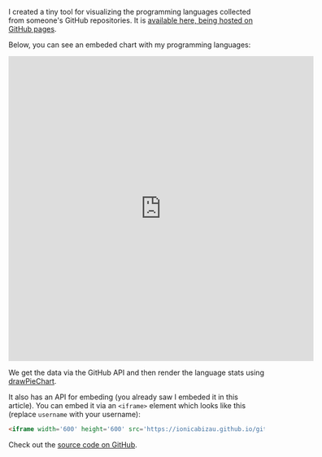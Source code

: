 I created a tiny tool for visualizing the programming languages collected from someone's GitHub repositories. It is [available here, being hosted on GitHub pages](http://ionicabizau.github.io/github-profile-languages/).

Below, you can see an embeded chart with my programming languages: 

<iframe width='600' height='600' src='https://ionicabizau.github.io/github-profile-languages/api.html?IonicaBizau' frameborder='0'></iframe>

We get the data via the GitHub API and then render the language stats using [drawPieChart](https://github.com/githiro/drawPieChart).

It also has an API for embeding (you already saw I embeded it in this article). You can embed it via an `<iframe>` element which looks like this (replace `username` with your username):

```html
<iframe width='600' height='600' src='https://ionicabizau.github.io/github-profile-languages/api.html?username' frameborder='0'></iframe>
```

Check out the [source code on GitHub](https://github.com/IonicaBizau/github-profile-languages).
